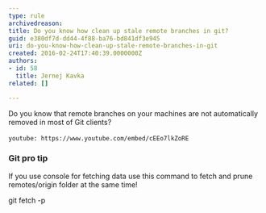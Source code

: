 ```yaml
---
type: rule
archivedreason: 
title: Do you know how clean up stale remote branches in git?
guid: e380df7d-dd44-4f88-ba76-bd841df3e945
uri: do-you-know-how-clean-up-stale-remote-branches-in-git
created: 2016-02-24T17:40:39.0000000Z
authors:
- id: 58
  title: Jernej Kavka
related: []

---
```


Do you know that remote branches on your machines are not automatically removed in most of Git clients?

<!--endintro-->


`youtube: https://www.youtube.com/embed/cEEo7lkZoRE`
 

### Git pro tip

If you use console for fetching data use this command to fetch and prune remotes/origin folder at the same time!

git fetch -p
